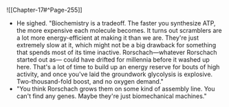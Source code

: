 ![[Chapter-17#^Page-255]]

* He sighed. "Biochemistry is a tradeoff. The faster you synthesize ATP, the more expensive each
molecule becomes. It turns out scramblers are a lot more energy-efficient at making it than we are.
They're just extremely slow at it, which might not be a big drawback for something that spends most of its time inactive. Rorschach—whatever Rorschach started out as— could have drifted for millennia before it washed up here. That's a lot of time to build up an energy reserve for bouts of high activity, and once you've laid the groundwork glycolysis is explosive. Two-thousand-fold boost, and no oxygen demand."
* "You think Rorschach grows them on some kind of assembly line. You can't find any genes. Maybe they're just biomechanical machines."